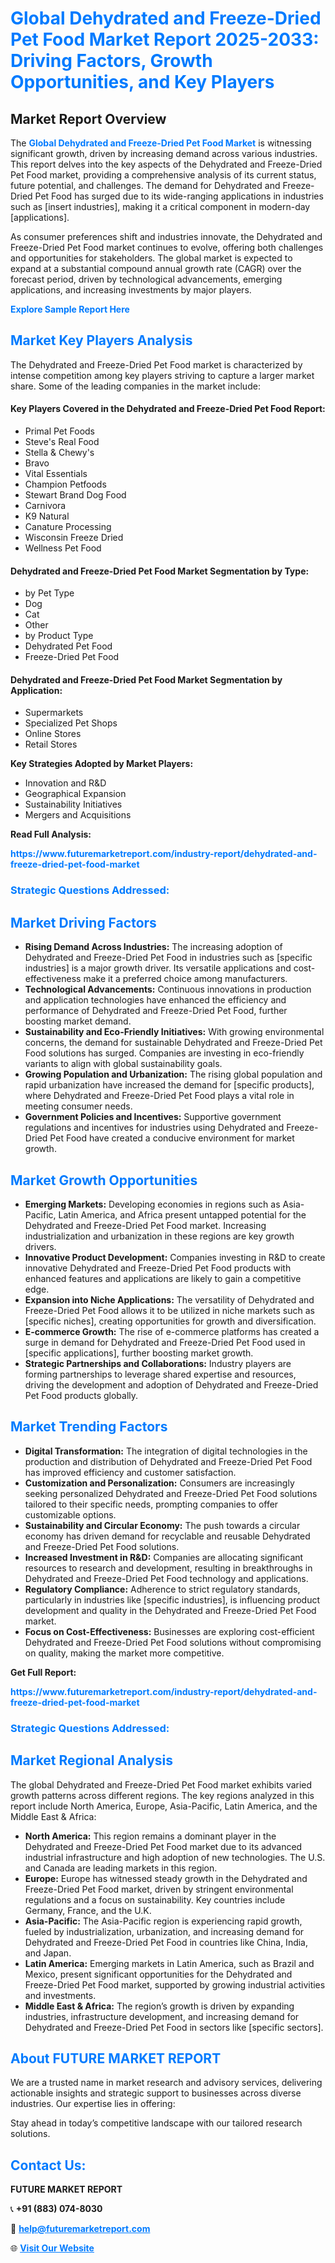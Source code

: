 <h1 style="color: #007BFF;">Global Dehydrated and Freeze-Dried Pet Food Market Report 2025-2033: Driving Factors, Growth Opportunities, and Key Players</h1>

<section id="overview">
<h2>Market Report Overview</h2>
<p>The <a href="https://www.futuremarketreport.com/industry-report/dehydrated-and-freeze-dried-pet-food-market" style="color: #007BFF; text-decoration: none;"><strong>Global Dehydrated and Freeze-Dried Pet Food Market</strong></a> is witnessing significant growth, driven by increasing demand across various industries. This report delves into the key aspects of the Dehydrated and Freeze-Dried Pet Food market, providing a comprehensive analysis of its current status, future potential, and challenges. The demand for Dehydrated and Freeze-Dried Pet Food has surged due to its wide-ranging applications in industries such as [insert industries], making it a critical component in modern-day [applications].</p>
<p>As consumer preferences shift and industries innovate, the Dehydrated and Freeze-Dried Pet Food market continues to evolve, offering both challenges and opportunities for stakeholders. The global market is expected to expand at a substantial compound annual growth rate (CAGR) over the forecast period, driven by technological advancements, emerging applications, and increasing investments by major players.</p>
</section>

<section id="overview">
<p><a href="https://www.futuremarketreport.com/request-sample/reportId=91095" style="color: #007BFF; text-decoration: none;"><strong>Explore Sample Report Here</strong></a></p>
</section>

<section id="key-players">
<h2 style="color: #007BFF;">Market Key Players Analysis</h2>
<p>The Dehydrated and Freeze-Dried Pet Food market is characterized by intense competition among key players striving to capture a larger market share. Some of the leading companies in the market include:</p>
<h4>Key Players Covered in the Dehydrated and Freeze-Dried Pet Food Report:</h4>
<ul><li>Primal Pet Foods</li><li>Steve&#039;s Real Food</li><li>Stella &amp; Chewy&#039;s</li><li>Bravo</li><li>Vital Essentials</li><li>Champion Petfoods</li><li>Stewart Brand Dog Food</li><li>Carnivora</li><li>K9 Natural</li><li>Canature Processing</li><li>Wisconsin Freeze Dried</li><li>Wellness Pet Food</li></ul>
<h4>Dehydrated and Freeze-Dried Pet Food Market Segmentation by Type:</h4>
<ul><li>by Pet Type</li><li>Dog</li><li>Cat</li><li>Other</li><li>by Product Type</li><li>Dehydrated Pet Food</li><li>Freeze-Dried Pet Food</li></ul>

<h4>Dehydrated and Freeze-Dried Pet Food Market Segmentation by Application:</h4>
<ul><li>Supermarkets</li><li>Specialized Pet Shops</li><li>Online Stores</li><li>Retail Stores</li></ul>
<p><strong>Key Strategies Adopted by Market Players:</strong></p>
<ul>
<li>Innovation and R&D</li>
<li>Geographical Expansion</li>
<li>Sustainability Initiatives</li>
<li>Mergers and Acquisitions</li>
</ul>
</section>

<section>
<p><strong>Read Full Analysis: </strong></p><a href="https://www.futuremarketreport.com/industry-report/dehydrated-and-freeze-dried-pet-food-market" style="color: #007BFF; text-decoration: none;"><strong>https://www.futuremarketreport.com/industry-report/dehydrated-and-freeze-dried-pet-food-market</strong></a>
<h3 style="color: #007BFF;">Strategic Questions Addressed:</h3>
</section>

<section id="driving-factors">
<h2 style="color: #007BFF;">Market Driving Factors</h2>
<ul>
<li><strong>Rising Demand Across Industries:</strong> The increasing adoption of Dehydrated and Freeze-Dried Pet Food in industries such as [specific industries] is a major growth driver. Its versatile applications and cost-effectiveness make it a preferred choice among manufacturers.</li>
<li><strong>Technological Advancements:</strong> Continuous innovations in production and application technologies have enhanced the efficiency and performance of Dehydrated and Freeze-Dried Pet Food, further boosting market demand.</li>
<li><strong>Sustainability and Eco-Friendly Initiatives:</strong> With growing environmental concerns, the demand for sustainable Dehydrated and Freeze-Dried Pet Food solutions has surged. Companies are investing in eco-friendly variants to align with global sustainability goals.</li>
<li><strong>Growing Population and Urbanization:</strong> The rising global population and rapid urbanization have increased the demand for [specific products], where Dehydrated and Freeze-Dried Pet Food plays a vital role in meeting consumer needs.</li>
<li><strong>Government Policies and Incentives:</strong> Supportive government regulations and incentives for industries using Dehydrated and Freeze-Dried Pet Food have created a conducive environment for market growth.</li>
</ul>
</section>

<section id="growth-opportunities">
<h2 style="color: #007BFF;">Market Growth Opportunities</h2>
<ul>
<li><strong>Emerging Markets:</strong> Developing economies in regions such as Asia-Pacific, Latin America, and Africa present untapped potential for the Dehydrated and Freeze-Dried Pet Food market. Increasing industrialization and urbanization in these regions are key growth drivers.</li>
<li><strong>Innovative Product Development:</strong> Companies investing in R&D to create innovative Dehydrated and Freeze-Dried Pet Food products with enhanced features and applications are likely to gain a competitive edge.</li>
<li><strong>Expansion into Niche Applications:</strong> The versatility of Dehydrated and Freeze-Dried Pet Food allows it to be utilized in niche markets such as [specific niches], creating opportunities for growth and diversification.</li>
<li><strong>E-commerce Growth:</strong> The rise of e-commerce platforms has created a surge in demand for Dehydrated and Freeze-Dried Pet Food used in [specific applications], further boosting market growth.</li>
<li><strong>Strategic Partnerships and Collaborations:</strong> Industry players are forming partnerships to leverage shared expertise and resources, driving the development and adoption of Dehydrated and Freeze-Dried Pet Food products globally.</li>
</ul>
</section>

<section id="trending-factors">
<h2 style="color: #007BFF;">Market Trending Factors</h2>
<ul>
<li><strong>Digital Transformation:</strong> The integration of digital technologies in the production and distribution of Dehydrated and Freeze-Dried Pet Food has improved efficiency and customer satisfaction.</li>
<li><strong>Customization and Personalization:</strong> Consumers are increasingly seeking personalized Dehydrated and Freeze-Dried Pet Food solutions tailored to their specific needs, prompting companies to offer customizable options.</li>
<li><strong>Sustainability and Circular Economy:</strong> The push towards a circular economy has driven demand for recyclable and reusable Dehydrated and Freeze-Dried Pet Food solutions.</li>
<li><strong>Increased Investment in R&D:</strong> Companies are allocating significant resources to research and development, resulting in breakthroughs in Dehydrated and Freeze-Dried Pet Food technology and applications.</li>
<li><strong>Regulatory Compliance:</strong> Adherence to strict regulatory standards, particularly in industries like [specific industries], is influencing product development and quality in the Dehydrated and Freeze-Dried Pet Food market.</li>
<li><strong>Focus on Cost-Effectiveness:</strong> Businesses are exploring cost-efficient Dehydrated and Freeze-Dried Pet Food solutions without compromising on quality, making the market more competitive.</li>
</ul>
</section>

<section>
<p><strong>Get Full Report: </strong></p><a href="https://www.futuremarketreport.com/industry-report/dehydrated-and-freeze-dried-pet-food-market" style="color: #007BFF; text-decoration: none;"><strong>https://www.futuremarketreport.com/industry-report/dehydrated-and-freeze-dried-pet-food-market</strong></a>
<h3 style="color: #007BFF;">Strategic Questions Addressed:</h3>
</section>


<section id="regional-analysis">
<h2 style="color: #007BFF;">Market Regional Analysis</h2>
<p>The global Dehydrated and Freeze-Dried Pet Food market exhibits varied growth patterns across different regions. The key regions analyzed in this report include North America, Europe, Asia-Pacific, Latin America, and the Middle East & Africa:</p>
<ul>
<li><strong>North America:</strong> This region remains a dominant player in the Dehydrated and Freeze-Dried Pet Food market due to its advanced industrial infrastructure and high adoption of new technologies. The U.S. and Canada are leading markets in this region.</li>
<li><strong>Europe:</strong> Europe has witnessed steady growth in the Dehydrated and Freeze-Dried Pet Food market, driven by stringent environmental regulations and a focus on sustainability. Key countries include Germany, France, and the U.K.</li>
<li><strong>Asia-Pacific:</strong> The Asia-Pacific region is experiencing rapid growth, fueled by industrialization, urbanization, and increasing demand for Dehydrated and Freeze-Dried Pet Food in countries like China, India, and Japan.</li>
<li><strong>Latin America:</strong> Emerging markets in Latin America, such as Brazil and Mexico, present significant opportunities for the Dehydrated and Freeze-Dried Pet Food market, supported by growing industrial activities and investments.</li>
<li><strong>Middle East & Africa:</strong> The region’s growth is driven by expanding industries, infrastructure development, and increasing demand for Dehydrated and Freeze-Dried Pet Food in sectors like [specific sectors].</li>
</ul>
</section>

<footer>
<h2 style="color: #007BFF;">About FUTURE MARKET REPORT</h2>
<p>We are a trusted name in market research and advisory services, delivering actionable insights and strategic support to businesses across diverse industries. Our expertise lies in offering:</p>

<p>Stay ahead in today’s competitive landscape with our tailored research solutions.</p>

<h2 style="color: #007BFF;">Contact Us:</h2>
<p><strong>FUTURE MARKET REPORT</strong></p>
<p>📞 <strong>+91 (883) 074-8030</strong></p>
<p>📧 <strong><a href="mailto:help@futuremarketreport.com" style="color: #007BFF;">help@futuremarketreport.com</a></strong></p>
<p>🌐 <strong><a href="https://www.futuremarketreport.com/" style="color: #007BFF;">Visit Our Website</a></strong></p>
</footer>